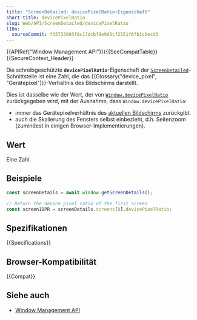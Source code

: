 ```yaml
---
title: "ScreenDetailed: devicePixelRatio-Eigenschaft"
short-title: devicePixelRatio
slug: Web/API/ScreenDetailed/devicePixelRatio
l10n:
  sourceCommit: f35733893f8c17dcbf8e9d5cf2551f6fb1cbecd5
---
```


{{APIRef("Window Management API")}}{{SeeCompatTable}}{{SecureContext_Header}}

Die schreibgeschützte **`devicePixelRatio`**-Eigenschaft der [`ScreenDetailed`](/de/docs/Web/API/ScreenDetailed)-Schnittstelle ist eine Zahl, die das {{Glossary("device_pixel", "Gerätepixel")}}-Verhältnis des Bildschirms darstellt.

Dies ist dasselbe wie der Wert, der von [`Window.devicePixelRatio`](/de/docs/Web/API/Window/devicePixelRatio) zurückgegeben wird, mit der Ausnahme, dass `Window.devicePixelRatio`:

- immer das Gerätepixelverhältnis des [aktuellen Bildschirms](/de/docs/Web/API/ScreenDetails/currentScreen) zurückgibt.
- auch die Skalierung des Fensters selbst einbezieht, d.h. Seitenzoom (zumindest in einigen Browser-Implementierungen).

## Wert

Eine Zahl.

## Beispiele

```js
const screenDetails = await window.getScreenDetails();

// Return the device pixel ratio of the first screen
const screen1DPR = screenDetails.screens[0].devicePixelRatio;
```

## Spezifikationen

{{Specifications}}

## Browser-Kompatibilität

{{Compat}}

## Siehe auch

- [Window Management API](/de/docs/Web/API/Window_Management_API)
